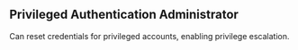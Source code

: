 ## Privileged Authentication Administrator

Can reset credentials for privileged accounts, enabling privilege escalation.